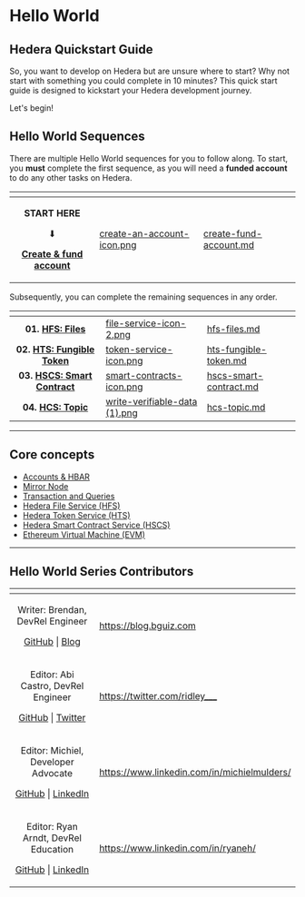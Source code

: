 # Hello World

## Hedera Quickstart Guide

So, you want to develop on Hedera but are unsure where to start? Why not start with something you could complete in 10 minutes? This quick start guide is designed to kickstart your Hedera development journey.

Let's begin!

## Hello World Sequences

There are multiple Hello World sequences for you to follow along. To start, you **must** complete the first sequence, as you will need a **funded account** to do any other tasks on Hedera.

<table data-view="cards"><thead><tr><th align="center"></th><th data-hidden data-card-cover data-type="files"></th><th data-hidden data-card-target data-type="content-ref"></th></tr></thead><tbody><tr><td align="center"><p><strong>START HERE</strong></p><p>⬇</p><p><a href="create-fund-account.md"><strong>Create &#x26; fund account</strong></a></p></td><td><a href="../../.gitbook/assets/create-an-account-icon.png">create-an-account-icon.png</a></td><td><a href="create-fund-account.md">create-fund-account.md</a></td></tr></tbody></table>

Subsequently, you can complete the remaining sequences in any order.

<table data-view="cards"><thead><tr><th align="center"></th><th data-hidden data-card-cover data-type="files"></th><th data-hidden data-card-target data-type="content-ref"></th></tr></thead><tbody><tr><td align="center"><strong>01.</strong> <a href="hfs-files.md"><strong>HFS: Files</strong></a></td><td><a href="../../.gitbook/assets/file-service-icon-2.png">file-service-icon-2.png</a></td><td><a href="hfs-files.md">hfs-files.md</a></td></tr><tr><td align="center"><strong>02.</strong> <a href="hts-fungible-token.md"><strong>HTS: Fungible Token</strong></a></td><td><a href="../../.gitbook/assets/token-service-icon.png">token-service-icon.png</a></td><td><a href="hts-fungible-token.md">hts-fungible-token.md</a></td></tr><tr><td align="center"><strong>03.</strong> <a href="hscs-smart-contract.md"><strong>HSCS: Smart Contract</strong></a></td><td><a href="../../.gitbook/assets/smart-contracts-icon.png">smart-contracts-icon.png</a></td><td><a href="hscs-smart-contract.md">hscs-smart-contract.md</a></td></tr><tr><td align="center"><strong>04.</strong> <a href="hcs-topic.md"><strong>HCS: Topic</strong></a></td><td><a href="../../.gitbook/assets/write-verifiable-data (1).png">write-verifiable-data (1).png</a></td><td><a href="hcs-topic.md">hcs-topic.md</a></td></tr></tbody></table>

***

## Core concepts

* [Accounts & HBAR](../../core-concepts/accounts/)
* [Mirror Node](../../core-concepts/mirror-nodes/)
* [Transaction and Queries](../../core-concepts/transactions-and-queries.md)
* [Hedera File Service (HFS)](../../support-and-community/glossary.md#hedera-file-service)
* [Hedera Token Service (HTS)](../../core-concepts/smart-contracts/tokens-managed-by-smart-contracts/hedera-token-service-system-contract.md)
* [Hedera Smart Contract Service (HSCS)](../../core-concepts/smart-contracts/)
* [Ethereum Virtual Machine (EVM)](../../core-concepts/smart-contracts/hederas-evm-equivalence-goals-and-exceptions.md)

***

## Hello World Series Contributors

<table data-card-size="large" data-view="cards"><thead><tr><th align="center"></th><th data-hidden data-card-target data-type="content-ref"></th></tr></thead><tbody><tr><td align="center"><p>Writer: Brendan, DevRel Engineer</p><p><a href="https://github.com/bguiz">GitHub</a> | <a href="https://blog.bguiz.com">Blog</a></p></td><td><a href="https://blog.bguiz.com">https://blog.bguiz.com</a></td></tr><tr><td align="center"><p>Editor: Abi Castro, DevRel Engineer</p><p><a href="https://github.com/a-ridley">GitHub</a> | <a href="https://twitter.com/ridley___">Twitter</a></p></td><td><a href="https://twitter.com/ridley___">https://twitter.com/ridley___</a></td></tr><tr><td align="center"><p>Editor: Michiel, Developer Advocate</p><p><a href="https://github.com/michielmulders">GitHub</a> | <a href="https://www.linkedin.com/in/michielmulders/">LinkedIn</a></p></td><td><a href="https://www.linkedin.com/in/michielmulders/">https://www.linkedin.com/in/michielmulders/</a></td></tr><tr><td align="center"><p>Editor: Ryan Arndt, DevRel Education</p><p><a href="https://github.com/swirlds-ryan">GitHub</a> | <a href="https://www.linkedin.com/in/ryaneh/">LinkedIn</a></p></td><td><a href="https://www.linkedin.com/in/ryaneh/">https://www.linkedin.com/in/ryaneh/</a></td></tr></tbody></table>
